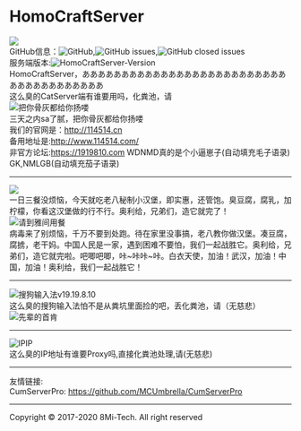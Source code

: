 # HomoCraftServer

![](http://114514.cn/yjsp.jpeg)    
GitHub信息：![GitHub](https://img.shields.io/github/license/8MiYile/HomoCraftServer),![GitHub issues](https://img.shields.io/github/issues-raw/8MiYile/HomoCraftServer),![GitHub closed issues](https://img.shields.io/github/issues-closed-raw/8MiYile/HomoCraftServer)<br>
服务端版本:![HomoCraftServer-Version](https://img.shields.io/badge/Version-1.14.5--R1.4--1919810--SNAPSHOT-yellowgreen)<br>
HomoCraftServer，ああああああああああああああああああああああああああああああああああああああ<br>
这么臭的CatServer端有谁要用吗，化粪池，请<br>
![把你骨灰都给你扬喽](https://res.khjxiaogu.com/piclib/c1986935-4365-41eb-b324-2152c6401499.gif)<br>
三天之内sa了腻，把你骨灰都给你扬喽<br>
我们的官网是：http://114514.cn<br>
备用地址是:http://www.114514.com/<br>
非官方论坛:https://1919810.com
WDNMD真的是个小逼崽子(自动填充毛子语录)<br>
GK,NMLGB(自动填充茄子语录)<br> 
***
![](https://ss0.bdstatic.com/70cFuHSh_Q1YnxGkpoWK1HF6hhy/it/u=664673239,2606853837&fm=11&gp=0.jpg)<br>
一日三餐没烦恼，今天就吃老八秘制小汉堡，即实惠，还管饱。臭豆腐，腐乳，加柠檬，你看这汉堡做的行不行。奥利给，兄弟们，造它就完了！    
![请到雅间用餐](http://res.khjxiaogu.com/piclib/72b8e34e-069f-4920-a0b3-e10a10b18c95.jpg)   
病毒来了别烦恼，千万不要到处跑。待在家里没事搞，老八教你做汉堡。凑豆腐，腐掳，老干妈。中国人民是一家，遇到困难不要怕，我们一起战胜它。奥利给，兄弟们，造它就完啦。吧唧吧唧，咔~咔咔~咔。白衣天使，加油！武汉，加油！中国，加油！奥利给，我们一起战胜它！
***
![搜狗输入法v19.19.8.10](http://res.khjxiaogu.com/piclib/c76f6c39-7b35-4761-9d05-dbb83f397456.png)    
这么臭的搜狗输入法怕不是从粪坑里面捡的吧，丢化粪池，请（无慈悲）    
![先辈的首肯](https://res.khjxiaogu.com/piclib/a61d2953-ad7d-48ca-8f15-bcac5ad8ba13.gif)    
***
![IPIP](https://github.com/8MiYile/HomoCraftServer/blob/master/images/ipip.png?raw=true)<br>
这么臭的IP地址有谁要Proxy吗,直接化粪池处理,请(无慈悲)
***
友情链接: <br>
CumServerPro: https://github.com/MCUmbrella/CumServerPro
***
Copyright © 2017-2020 8Mi-Tech. All right reserved
